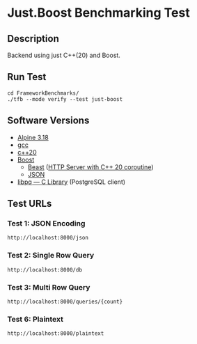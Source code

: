 # Just.Boost Benchmarking Test

## Description

Backend using just C++(20) and Boost.

## Run Test

    cd FrameworkBenchmarks/
    ./tfb --mode verify --test just-boost

## Software Versions

- [Alpine 3.18](https://hub.docker.com/_/alpine)
- [gcc](https://gcc.gnu.org/)
- [c++20](https://en.cppreference.com/w/cpp/20)
- [Boost](https://www.boost.org/)
	- [Beast](https://www.boost.org/doc/libs/1_83_0/libs/beast/doc/html/index.html) ([HTTP Server with C++ 20 coroutine](https://www.boost.org/doc/libs/1_83_0/libs/beast/example/http/server/awaitable/http_server_awaitable.cpp))
	- [JSON](https://www.boost.org/doc/libs/1_83_0/libs/json/doc/html/index.html)
- [libpq — C Library](https://www.postgresql.org/docs/current/libpq.html) (PostgreSQL client)

## Test URLs

### Test 1: JSON Encoding

    http://localhost:8000/json

### Test 2: Single Row Query

    http://localhost:8000/db

### Test 3: Multi Row Query

    http://localhost:8000/queries/{count}

### Test 6: Plaintext

    http://localhost:8000/plaintext

